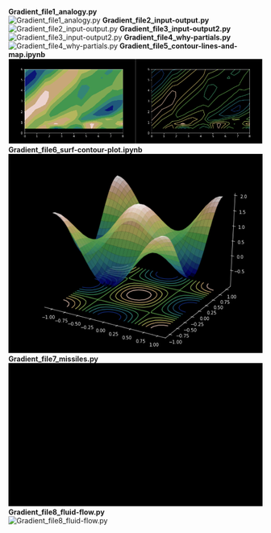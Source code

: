 **Gradient_file1_analogy.py** <br>
![Gradient_file1_analogy.py](Gradient_file1_analogy.gif)
**Gradient_file2_input-output.py** <br>
![Gradient_file2_input-output.py](Gradient_file2_input-output.gif)
**Gradient_file3_input-output2.py** <br>
![Gradient_file3_input-output2.py](Gradient_file3_input-output2.gif)
**Gradient_file4_why-partials.py** <br>
![Gradient_file4_why-partials.py](Gradient_file4_why-partials.gif)
**Gradient_file5_contour-lines-and-map.ipynb** <br>
![Gradient_file5_contour-lines-and-map.ipynb](Gradient_file5_contour-lines-and-map.png)
**Gradient_file6_surf-contour-plot.ipynb** <br>
![Gradient_file6_surf-contour-plot.ipynb](Gradient_file6_surf-contour-plot.png)
**Gradient_file7_missiles.py** <br>
![Gradient_file7_missiles.py](Gradient_file7_missiles.gif)
**Gradient_file8_fluid-flow.py** <br>
![Gradient_file8_fluid-flow.py](Gradient_file8_fluid-flow.gif)



